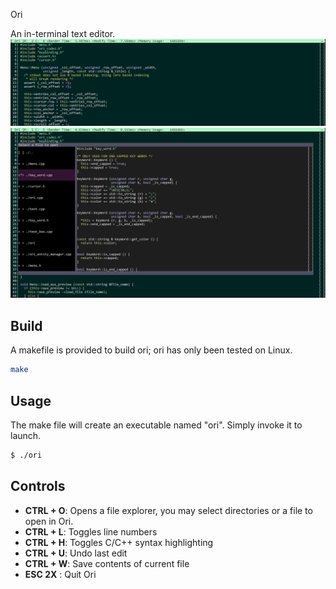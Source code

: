  Ori

An in-terminal text editor.
![ori default](/img/Ori_DEF_2.png)
![ori default](/img/Ori_Open.png)

## Build
A makefile is provided to build ori; ori has only been tested on Linux.
```bash
make
```

## Usage
The make file will create an executable named "ori". Simply invoke it to launch.
```bash
$ ./ori
```

## Controls

* **CTRL + O**: Opens a file explorer, you may select directories or a file to open in Ori.
* **CTRL + L**: Toggles line numbers
* **CTRL + H**: Toggles C/C++ syntax highlighting
* **CTRL + U**: Undo last edit
* **CTRL + W**: Save contents of current file
* **ESC 2X**  : Quit Ori


